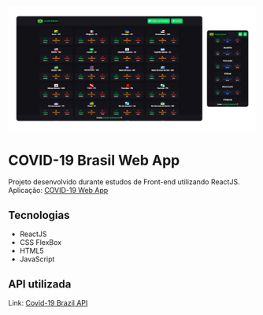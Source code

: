 ![Screenshot da aplicação](https://raw.githubusercontent.com/thiagotnon/covid-19-brazil/master/src/assets/img/screenshot.png)
# COVID-19 Brasil Web App

Projeto desenvolvido durante estudos de Front-end utilizando ReactJS.
Aplicação: [COVID-19 Web App](https://covid-19-brazil-app-br.herokuapp.com/)


## Tecnologias

 - ReactJS 
 - CSS FlexBox
 - HTML5
 - JavaScript

## API utilizada

Link: [Covid-19 Brazil API](https://github.com/devarthurribeiro/covid19-brazil-api)
